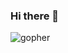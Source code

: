 ### Hi there 👋

![gopher](https://raw.githubusercontent.com/httpsecure/gophers/master/GOPHER_ROCKS.png=250x250)
